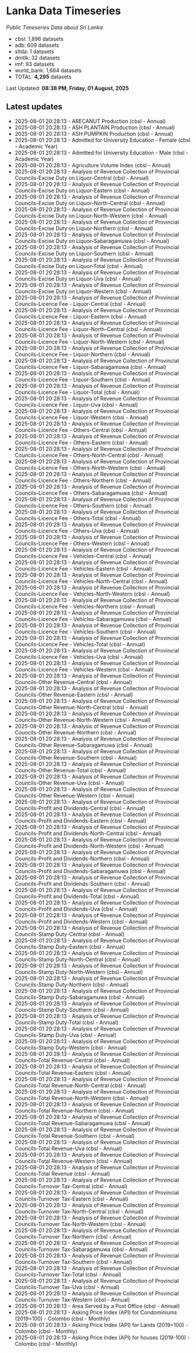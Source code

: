 # Lanka Data Timeseries
*Public Timeseries Data about Sri Lanka*

* cbsl: 1,896 datasets
* adb: 609 datasets
* sltda: 1 datasets
* dmtlk: 32 datasets
* imf: 93 datasets
* world_bank: 1,664 datasets
* TOTAL: **4,295** datasets

Last Updated: **08:38 PM, Friday, 01 August, 2025**

## Latest updates

* 2025-08-01 20:28:13 - ARECANUT Production (cbsl - Annual)
* 2025-08-01 20:28:13 - ASH PLANTAIN Production (cbsl - Annual)
* 2025-08-01 20:28:13 - ASH PUMPKIN Production (cbsl - Annual)
* 2025-08-01 20:28:13 - Admitted for University Education - Female (cbsl - Academic Year)
* 2025-08-01 20:28:13 - Admitted for University Education - Male (cbsl - Academic Year)
* 2025-08-01 20:28:13 - Agriculture Volume Index (cbsl - Annual)
* 2025-08-01 20:28:13 - Analysis of Revenue Collection of Provincial Councils-Excise Duty on Liquor-Central (cbsl - Annual)
* 2025-08-01 20:28:13 - Analysis of Revenue Collection of Provincial Councils-Excise Duty on Liquor-Eastern (cbsl - Annual)
* 2025-08-01 20:28:13 - Analysis of Revenue Collection of Provincial Councils-Excise Duty on Liquor-North-Central (cbsl - Annual)
* 2025-08-01 20:28:13 - Analysis of Revenue Collection of Provincial Councils-Excise Duty on Liquor-North-Western (cbsl - Annual)
* 2025-08-01 20:28:13 - Analysis of Revenue Collection of Provincial Councils-Excise Duty on Liquor-Northern (cbsl - Annual)
* 2025-08-01 20:28:13 - Analysis of Revenue Collection of Provincial Councils-Excise Duty on Liquor-Sabaragamuwa (cbsl - Annual)
* 2025-08-01 20:28:13 - Analysis of Revenue Collection of Provincial Councils-Excise Duty on Liquor-Southern (cbsl - Annual)
* 2025-08-01 20:28:13 - Analysis of Revenue Collection of Provincial Councils-Excise Duty on Liquor-Total (cbsl - Annual)
* 2025-08-01 20:28:13 - Analysis of Revenue Collection of Provincial Councils-Excise Duty on Liquor-Uva (cbsl - Annual)
* 2025-08-01 20:28:13 - Analysis of Revenue Collection of Provincial Councils-Excise Duty on Liquor-Western (cbsl - Annual)
* 2025-08-01 20:28:13 - Analysis of Revenue Collection of Provincial Councils-Licence Fee - Liquor-Central (cbsl - Annual)
* 2025-08-01 20:28:13 - Analysis of Revenue Collection of Provincial Councils-Licence Fee - Liquor-Eastern (cbsl - Annual)
* 2025-08-01 20:28:13 - Analysis of Revenue Collection of Provincial Councils-Licence Fee - Liquor-North-Central (cbsl - Annual)
* 2025-08-01 20:28:13 - Analysis of Revenue Collection of Provincial Councils-Licence Fee - Liquor-North-Western (cbsl - Annual)
* 2025-08-01 20:28:13 - Analysis of Revenue Collection of Provincial Councils-Licence Fee - Liquor-Northern (cbsl - Annual)
* 2025-08-01 20:28:13 - Analysis of Revenue Collection of Provincial Councils-Licence Fee - Liquor-Sabaragamuwa (cbsl - Annual)
* 2025-08-01 20:28:13 - Analysis of Revenue Collection of Provincial Councils-Licence Fee - Liquor-Southern (cbsl - Annual)
* 2025-08-01 20:28:13 - Analysis of Revenue Collection of Provincial Councils-Licence Fee - Liquor-Total (cbsl - Annual)
* 2025-08-01 20:28:13 - Analysis of Revenue Collection of Provincial Councils-Licence Fee - Liquor-Uva (cbsl - Annual)
* 2025-08-01 20:28:13 - Analysis of Revenue Collection of Provincial Councils-Licence Fee - Liquor-Western (cbsl - Annual)
* 2025-08-01 20:28:13 - Analysis of Revenue Collection of Provincial Councils-Licence Fee - Others-Central (cbsl - Annual)
* 2025-08-01 20:28:13 - Analysis of Revenue Collection of Provincial Councils-Licence Fee - Others-Eastern (cbsl - Annual)
* 2025-08-01 20:28:13 - Analysis of Revenue Collection of Provincial Councils-Licence Fee - Others-North-Central (cbsl - Annual)
* 2025-08-01 20:28:13 - Analysis of Revenue Collection of Provincial Councils-Licence Fee - Others-North-Western (cbsl - Annual)
* 2025-08-01 20:28:13 - Analysis of Revenue Collection of Provincial Councils-Licence Fee - Others-Northern (cbsl - Annual)
* 2025-08-01 20:28:13 - Analysis of Revenue Collection of Provincial Councils-Licence Fee - Others-Sabaragamuwa (cbsl - Annual)
* 2025-08-01 20:28:13 - Analysis of Revenue Collection of Provincial Councils-Licence Fee - Others-Southern (cbsl - Annual)
* 2025-08-01 20:28:13 - Analysis of Revenue Collection of Provincial Councils-Licence Fee - Others-Total (cbsl - Annual)
* 2025-08-01 20:28:13 - Analysis of Revenue Collection of Provincial Councils-Licence Fee - Others-Uva (cbsl - Annual)
* 2025-08-01 20:28:13 - Analysis of Revenue Collection of Provincial Councils-Licence Fee - Others-Western (cbsl - Annual)
* 2025-08-01 20:28:13 - Analysis of Revenue Collection of Provincial Councils-Licence Fee - Vehicles-Central (cbsl - Annual)
* 2025-08-01 20:28:13 - Analysis of Revenue Collection of Provincial Councils-Licence Fee - Vehicles-Eastern (cbsl - Annual)
* 2025-08-01 20:28:13 - Analysis of Revenue Collection of Provincial Councils-Licence Fee - Vehicles-North-Central (cbsl - Annual)
* 2025-08-01 20:28:13 - Analysis of Revenue Collection of Provincial Councils-Licence Fee - Vehicles-North-Western (cbsl - Annual)
* 2025-08-01 20:28:13 - Analysis of Revenue Collection of Provincial Councils-Licence Fee - Vehicles-Northern (cbsl - Annual)
* 2025-08-01 20:28:13 - Analysis of Revenue Collection of Provincial Councils-Licence Fee - Vehicles-Sabaragamuwa (cbsl - Annual)
* 2025-08-01 20:28:13 - Analysis of Revenue Collection of Provincial Councils-Licence Fee - Vehicles-Southern (cbsl - Annual)
* 2025-08-01 20:28:13 - Analysis of Revenue Collection of Provincial Councils-Licence Fee - Vehicles-Total (cbsl - Annual)
* 2025-08-01 20:28:13 - Analysis of Revenue Collection of Provincial Councils-Licence Fee - Vehicles-Uva (cbsl - Annual)
* 2025-08-01 20:28:13 - Analysis of Revenue Collection of Provincial Councils-Licence Fee - Vehicles-Western (cbsl - Annual)
* 2025-08-01 20:28:13 - Analysis of Revenue Collection of Provincial Councils-Other Revenue-Central (cbsl - Annual)
* 2025-08-01 20:28:13 - Analysis of Revenue Collection of Provincial Councils-Other Revenue-Eastern (cbsl - Annual)
* 2025-08-01 20:28:13 - Analysis of Revenue Collection of Provincial Councils-Other Revenue-North-Central (cbsl - Annual)
* 2025-08-01 20:28:13 - Analysis of Revenue Collection of Provincial Councils-Other Revenue-North-Western (cbsl - Annual)
* 2025-08-01 20:28:13 - Analysis of Revenue Collection of Provincial Councils-Other Revenue-Northern (cbsl - Annual)
* 2025-08-01 20:28:13 - Analysis of Revenue Collection of Provincial Councils-Other Revenue-Sabaragamuwa (cbsl - Annual)
* 2025-08-01 20:28:13 - Analysis of Revenue Collection of Provincial Councils-Other Revenue-Southern (cbsl - Annual)
* 2025-08-01 20:28:13 - Analysis of Revenue Collection of Provincial Councils-Other Revenue-Total (cbsl - Annual)
* 2025-08-01 20:28:13 - Analysis of Revenue Collection of Provincial Councils-Other Revenue-Uva (cbsl - Annual)
* 2025-08-01 20:28:13 - Analysis of Revenue Collection of Provincial Councils-Other Revenue-Western (cbsl - Annual)
* 2025-08-01 20:28:13 - Analysis of Revenue Collection of Provincial Councils-Profit and Dividends-Central (cbsl - Annual)
* 2025-08-01 20:28:13 - Analysis of Revenue Collection of Provincial Councils-Profit and Dividends-Eastern (cbsl - Annual)
* 2025-08-01 20:28:13 - Analysis of Revenue Collection of Provincial Councils-Profit and Dividends-North-Central (cbsl - Annual)
* 2025-08-01 20:28:13 - Analysis of Revenue Collection of Provincial Councils-Profit and Dividends-North-Western (cbsl - Annual)
* 2025-08-01 20:28:13 - Analysis of Revenue Collection of Provincial Councils-Profit and Dividends-Northern (cbsl - Annual)
* 2025-08-01 20:28:13 - Analysis of Revenue Collection of Provincial Councils-Profit and Dividends-Sabaragamuwa (cbsl - Annual)
* 2025-08-01 20:28:13 - Analysis of Revenue Collection of Provincial Councils-Profit and Dividends-Southern (cbsl - Annual)
* 2025-08-01 20:28:13 - Analysis of Revenue Collection of Provincial Councils-Profit and Dividends-Total (cbsl - Annual)
* 2025-08-01 20:28:13 - Analysis of Revenue Collection of Provincial Councils-Profit and Dividends-Uva (cbsl - Annual)
* 2025-08-01 20:28:13 - Analysis of Revenue Collection of Provincial Councils-Profit and Dividends-Western (cbsl - Annual)
* 2025-08-01 20:28:13 - Analysis of Revenue Collection of Provincial Councils-Stamp Duty-Central (cbsl - Annual)
* 2025-08-01 20:28:13 - Analysis of Revenue Collection of Provincial Councils-Stamp Duty-Eastern (cbsl - Annual)
* 2025-08-01 20:28:13 - Analysis of Revenue Collection of Provincial Councils-Stamp Duty-North-Central (cbsl - Annual)
* 2025-08-01 20:28:13 - Analysis of Revenue Collection of Provincial Councils-Stamp Duty-North-Western (cbsl - Annual)
* 2025-08-01 20:28:13 - Analysis of Revenue Collection of Provincial Councils-Stamp Duty-Northern (cbsl - Annual)
* 2025-08-01 20:28:13 - Analysis of Revenue Collection of Provincial Councils-Stamp Duty-Sabaragamuwa (cbsl - Annual)
* 2025-08-01 20:28:13 - Analysis of Revenue Collection of Provincial Councils-Stamp Duty-Southern (cbsl - Annual)
* 2025-08-01 20:28:13 - Analysis of Revenue Collection of Provincial Councils-Stamp Duty-Total (cbsl - Annual)
* 2025-08-01 20:28:13 - Analysis of Revenue Collection of Provincial Councils-Stamp Duty-Uva (cbsl - Annual)
* 2025-08-01 20:28:13 - Analysis of Revenue Collection of Provincial Councils-Stamp Duty-Western (cbsl - Annual)
* 2025-08-01 20:28:13 - Analysis of Revenue Collection of Provincial Councils-Total Revenue-Central (cbsl - Annual)
* 2025-08-01 20:28:13 - Analysis of Revenue Collection of Provincial Councils-Total Revenue-Eastern (cbsl - Annual)
* 2025-08-01 20:28:13 - Analysis of Revenue Collection of Provincial Councils-Total Revenue-North-Central (cbsl - Annual)
* 2025-08-01 20:28:13 - Analysis of Revenue Collection of Provincial Councils-Total Revenue-North-Western (cbsl - Annual)
* 2025-08-01 20:28:13 - Analysis of Revenue Collection of Provincial Councils-Total Revenue-Northern (cbsl - Annual)
* 2025-08-01 20:28:13 - Analysis of Revenue Collection of Provincial Councils-Total Revenue-Sabaragamuwa (cbsl - Annual)
* 2025-08-01 20:28:13 - Analysis of Revenue Collection of Provincial Councils-Total Revenue-Southern (cbsl - Annual)
* 2025-08-01 20:28:13 - Analysis of Revenue Collection of Provincial Councils-Total Revenue-Uva (cbsl - Annual)
* 2025-08-01 20:28:13 - Analysis of Revenue Collection of Provincial Councils-Total Revenue-Western (cbsl - Annual)
* 2025-08-01 20:28:13 - Analysis of Revenue Collection of Provincial Councils-Total Revenue (cbsl - Annual)
* 2025-08-01 20:28:13 - Analysis of Revenue Collection of Provincial Councils-Turnover Tax-Central (cbsl - Annual)
* 2025-08-01 20:28:13 - Analysis of Revenue Collection of Provincial Councils-Turnover Tax-Eastern (cbsl - Annual)
* 2025-08-01 20:28:13 - Analysis of Revenue Collection of Provincial Councils-Turnover Tax-North-Central (cbsl - Annual)
* 2025-08-01 20:28:13 - Analysis of Revenue Collection of Provincial Councils-Turnover Tax-North-Western (cbsl - Annual)
* 2025-08-01 20:28:13 - Analysis of Revenue Collection of Provincial Councils-Turnover Tax-Northern (cbsl - Annual)
* 2025-08-01 20:28:13 - Analysis of Revenue Collection of Provincial Councils-Turnover Tax-Sabaragamuwa (cbsl - Annual)
* 2025-08-01 20:28:13 - Analysis of Revenue Collection of Provincial Councils-Turnover Tax-Southern (cbsl - Annual)
* 2025-08-01 20:28:13 - Analysis of Revenue Collection of Provincial Councils-Turnover Tax-Total (cbsl - Annual)
* 2025-08-01 20:28:13 - Analysis of Revenue Collection of Provincial Councils-Turnover Tax-Uva (cbsl - Annual)
* 2025-08-01 20:28:13 - Analysis of Revenue Collection of Provincial Councils-Turnover Tax-Western (cbsl - Annual)
* 2025-08-01 20:28:13 - Area Served by a Post Office (cbsl - Annual)
* 2025-08-01 20:28:13 - Asking Price Index (API) for Condominiums (2019=100) - Colombo (cbsl - Monthly)
* 2025-08-01 20:28:13 - Asking Price Index (API) for Lands (2019=100) - Colombo (cbsl - Monthly)
* 2025-08-01 20:28:13 - Asking Price Index (API) for houses (2019-100) - Colombo (cbsl - Monthly)